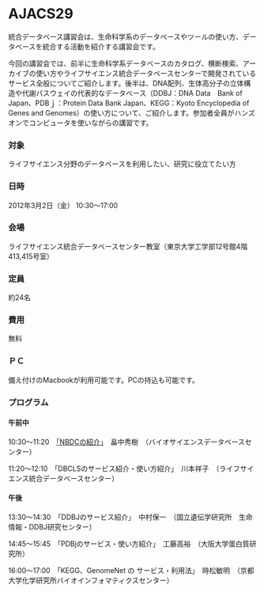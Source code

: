 # AJACS29
統合データベース講習会は、生命科学系のデータベースやツールの使い方、データベースを統合する活動を紹介する講習会です。

今回の講習会では、前半に生命科学系データベースのカタログ、横断検索、アーカイブの使い方やライフサイエンス統合データベースセンターで開発されているサービス全般についてご紹介します。後半は、DNA配列、生体高分子の立体構造や代謝パスウェイの代表的なデータベース（DDBJ：DNA Data　Bank of Japan、PDBｊ：Protein Data Bank Japan、KEGG：Kyoto Encyclopedia of Genes and Genomes）の使い方について、ご紹介します。参加者全員がハンズオンでコンピュータを使いながらの講習です。
### 対象
ライフサイエンス分野のデータベースを利用したい、研究に役立てたい方
### 日時
2012年3月2日（金） 10:30～17:00
### 会場
ライフサイエンス統合データベースセンター教室（東京大学工学部12号館4階413,415号室）
### 定員
約24名　
### 費用
無料
### ＰＣ
備え付けのMacbookが利用可能です。PCの持込も可能です。
### プログラム
#### 午前中
10:30～11:20　[「NBDCの紹介」](/01_hatanaka/)　畠中秀樹　（バイオサイエンスデータベースセンター）

11:20～12:10　「DBCLSのサービス紹介・使い方紹介」　川本祥子　（ライフサイエンス統合データベースセンター）

#### 午後
13:30～14:30　「DDBJのサービス紹介」　中村保一　（国立遺伝学研究所　生命情報・DDBJ研究センター）

14:45～15:45　「PDBjのサービス・使い方紹介」　工藤高裕　（大阪大学蛋白質研究所）

16:00～17:00　「KEGG、GenomeNet の サービス・利用法」　時松敏明　（京都大学化学研究所バイオインフォマティクスセンター）
